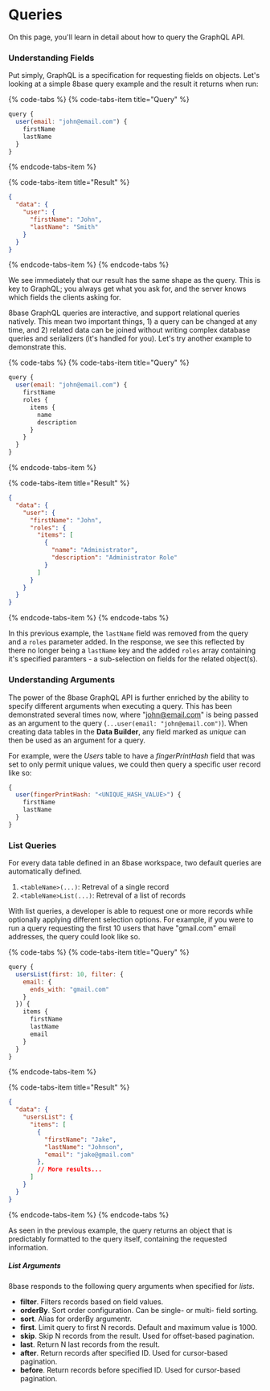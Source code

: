 # Queries

On this page, you'll learn in detail about how to query the GraphQL API.

### Understanding Fields 
Put simply, GraphQL is a specification for requesting fields on objects. Let's looking at a simple 8base query example and the result it returns when run:

{% code-tabs %}
{% code-tabs-item title="Query" %}
```javascript
query {
  user(email: "john@email.com") {
    firstName
    lastName
  }
}
```
{% endcode-tabs-item %}

{% code-tabs-item title="Result" %}
```json
{
  "data": {
    "user": {
      "firstName": "John",
      "lastName": "Smith"
    }
  }
}
```
{% endcode-tabs-item %}
{% endcode-tabs %}

We see immediately that our result has the same shape as the query. This is key to GraphQL; you always get what you ask for, and the server knows which fields the clients asking for.

8base GraphQL queries are interactive, and support relational queries natively. This mean two important things, 1) a query can be changed at any time, and 2) related data can be joined without writing complex database queries and serializers (it's handled for you). Let's try another example to demonstrate this.

{% code-tabs %}
{% code-tabs-item title="Query" %}
```javascript
query {
  user(email: "john@email.com") {
    firstName
    roles {
      items {
        name
        description
      }
    }
  }
}
```
{% endcode-tabs-item %}

{% code-tabs-item title="Result" %}
```json
{
  "data": {
    "user": {
      "firstName": "John",
      "roles": {
        "items": [
          {
            "name": "Administrator",
            "description": "Administrator Role"
          }
        ]
      }
    }
  }
}
```
{% endcode-tabs-item %}
{% endcode-tabs %}

In this previous example, the `lastName` field was removed from the query and a `roles` parameter added. In the response, we see this reflected by there no longer being a `lastName` key and the added `roles` array containing it's specified paramters - a sub-selection on fields for the related object(s).

### Understanding Arguments 
The power of the 8base GraphQL API is further enriched by the ability to specify different arguments when executing a query. This has been demonstrated several times now, where "john@email.com" is being passed as an argument to the query (`...user(email: "john@email.com")`). When creating data tables in the **Data Builder**, any field marked as *unique* can then be used as an argument for a query. 

For example, were the *Users* table to have a *fingerPrintHash* field that was set to only permit unique values, we could then query a specific user record like so:

```javascript
{
  user(fingerPrintHash: "<UNIQUE_HASH_VALUE>") {
    firstName
    lastName
  }
}
```

### List Queries

For every data table defined in an 8base workspace, two default queries are automatically defined.

1. `<tableName>(...)`: Retreval of a single record
2. `<tableName>List(...)`: Retreval of a list of records

With list queries, a developer is able to request one or more records while optionally applying different selection options. For example, if you were to run a query requesting the first 10 users that have "gmail.com" email addresses, the query could look like so.

{% code-tabs %}
{% code-tabs-item title="Query" %}
```javascript
query {
  usersList(first: 10, filter: {
    email: {
      ends_with: "gmail.com"
    }
  }) {
    items {
      firstName
      lastName
      email
    }
  }
}
```
{% endcode-tabs-item %}

{% code-tabs-item title="Result" %}
```json
{
  "data": {
    "usersList": {
      "items": [
        {
          "firstName": "Jake",
          "lastName": "Johnson",
          "email": "jake@gmail.com"
        },
        // More results...
      ]
    }
  }
}
```
{% endcode-tabs-item %}
{% endcode-tabs %}

As seen in the previous example, the query returns an object that is predictably formatted to the query itself, containing the requested information.

##### List Arguments
8base responds to the following query arguments when specified for *lists*.

* **filter**. Filters records based on field values.
* **orderBy**. Sort order configuration. Can be single- or multi- field sorting.
* **sort**. Alias for orderBy argumentr.
* **first**. Limit query to first N records. Default and maximum value is 1000.
* **skip**. Skip N records from the result. Used for offset-based pagination.
* **last**. Return N last records from the result.
* **after**. Return records after specified ID. Used for cursor-based pagination.
* **before**. Return records before specified ID. Used for cursor-based pagination.

